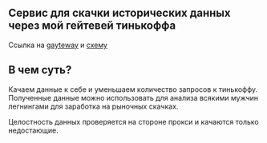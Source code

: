 ## Сервис для скачки исторических данных через мой гейтевей тинькоффа 
Ссылка на [gayteway](https://github.com/daniilty/tinkoff-invest-grpc-gateway) и [схему](https://github.com/daniilty/tinkoff-invest-grpc-schema)

## В чем суть?
Качаем данные к себе и уменьшаем количество запросов к тинькоффу.
Полученные данные можно использовать для анализа всякими мужчин легнингами для заработка на рыночных скачках.

Целостность данных проверяется на стороне прокси и качаются только недостающие.

